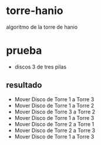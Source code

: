 # torre-hanio
algoritmo de la torre de hanio

# prueba 
- discos 3 de tres pilas

## resultado 

- Mover Disco de Torre 1 a Torre 3
- Mover Disco de Torre 1 a Torre 2
- Mover Disco de Torre 3 a Torre 2
- Mover Disco de Torre 1 a Torre 3
- Mover Disco de Torre 2 a Torre 1
- Mover Disco de Torre 2 a Torre 3
- Mover Disco de Torre 1 a Torre 3
